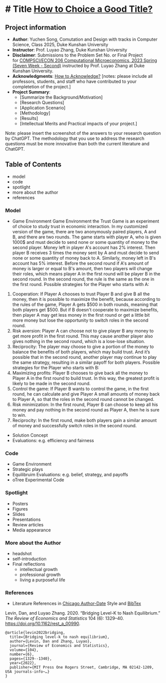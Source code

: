 # # Title [How to Choice a Good Title?](https://www.nature.com/articles/s41562-021-01152-2)
## Project information
- **Author**: Yuchen Song, Comutation and Design with tracks in Computer Science, Class 2025, Duke Kunshan University
- **Instructor**: Prof. Luyao Zhang, Duke Kunshan University
- **Disclaimer**: Submissions to the Problem Set No. or Final Project for [COMPSCI/ECON 206 Computational Microeconomics, 2023 Spring (Seven Week - Second)](https://ce.pubpub.org/) instructed by Prof. Luyao Zhang at Duke Kunshan University.
- **Acknowledgments**: [How to Acknowledge?](https://www.scribbr.co.uk/thesis-dissertation/acknowledgements/)
[notes: please include all professors, students, and staff who have contributed to your completetion of the project.]
- **Project Summary**: 
  - [Summarize the Background/Motivation]
  - [Research Questions]
  - [Application Scenario]
  - [Methodology]
  - [Results]
  - [Intellectual Merits and Practical impacts of your project.]
  
   
Note: please insert the screenshot of the answers to your research question by ChatGPT. The methodology that you use to address the research questions must be more innovative than both the current literature and ChatGPT. 

## Table of Contents

- model
- code
- spotlight
- more about the author
- references

### Model
- Game Environment
Game Environment the Trust Game is an experiment of choice to study trust in economic interaction. In my customized version of the game, there are two anonymously paired players, A and B, and there are two rounds. The game starts with player A, who is given 1000$ and must decide to send none or some quantity of money to the second player. Money left in player A's account has 2% interest. Then player B receives 3 times the money sent by A and must decide to send none or some quantity of money back to A. Similarly, money left in B's account has 5% interest. Before the second round if A's amount of money is larger or equal to B's amount, then two players will change their roles, which means player A in the first round will be player B in the second round. In the second round, the rule is the same as the one in the first round. 
Possible strategies for the Player who starts with A:
1.	Cooperation: If Player A chooses to trust Player B and give B all the money, then it is possible to maximize the benefit, because according to the rules of the game, Player A gets $500 in both rounds, meaning that both players get $500. But if B doesn't cooperate to maximize benefits, then player A may get less money in the first round or get a little bit more money but lose the opportunity to switch roles in the second round.
2.	Risk aversion: Player A can choose not to give player B any money to get more profit in the first round. This may cause another player also gives nothing in the second round, which is a lose-lose situation.
3.	Reciprocity: The player may choose to give a portion of the money to balance the benefits of both players, which may build trust. And it’s possible that in the second round, another player may continue to play the same strategy, resulting in a similar payoff for both players.
Possible strategies for the Player who starts with B:
1.	Maximizing profits: Player B chooses to give back all the money to Player A in the first round to build trust. In this way, the greatest profit is likely to be made in the second round. 
2.	Control the game: If Player B wants to control the game, in the first round, he can calculate and give Player A small amounts of money back to Player A, so that the roles in the second round cannot be changed.
3.	Risk minimization: In the first round, Player B can choose to keep all his money and pay nothing in the second round as Player A, then he is sure to win.
4.	Reciprocity: In the first round, make both players gain a similar amount of money and successfully switch roles in the second round.
- Solution Concept
- Evaluations: e.g. efficiency and fairness

### Code
- Game Environment
- Strategic plays
- Equilibruim Evaluations: e.g. belief, strategy, and payoffs
- oTree Experimental Code 


### Spotlight
- Posters
- Figures
- Slides
- Presentations
- Review articles
- Media appearance

### More about the Author
- headshot
- self-introduction
- Final reflections 
  - intellectual growth
  - professional growth
  - living a purposeful life

### References

- Literature References in [Chicago Author-Date](https://www.chicagomanualofstyle.org/tools_citationguide/citation-guide-2.html) Style and [BibTex](https://scholar.google.com/) 

Levin, Dan, and Luyao Zhang. 2020. “Bridging Level-K to Nash Equilibrium.” *The Review of Economics and Statistics* 104 (6): 1329–40. https://doi.org/10.1162/rest_a_00990.

```
@article{levin2022bridging,
  title={Bridging level-k to nash equilibrium},
  author={Levin, Dan and Zhang, Luyao},
  journal={Review of Economics and Statistics},
  volume={104},
  number={6},
  pages={1329--1340},
  year={2022},
  publisher={MIT Press One Rogers Street, Cambridge, MA 02142-1209, USA journals-info~…}
}
```

